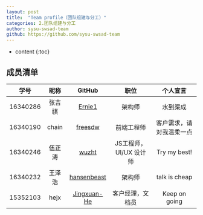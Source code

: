 ```yaml
---
layout: post
title:  "Team profile（团队组建与分工）"
categories: 2.团队组建与分工
author: sysu-swsad-team
github: https://github.com/sysu-swsad-team
---
```


* content
{:toc}

## 成员清单

|学号|昵称|GitHub|职位|个人宣言|
|:-:|:-:|:-:|:-:|:-:|
|16340286|张吉祺| [Ernie1](https://github.com/Ernie1) |架构师|水到渠成|
|16340190|chain| [freesdw](https://github.com/freesdw) |前端工程师|客户需求，请对我温柔一点|
|16340246|伍正涛| [wuzht](https://github.com/wuzht)|JS工程师，UI/UX 设计师|Try my best!|
|16340232|王泽浩| [hansenbeast](https://github.com/hansenbeast) |架构师|talk is cheap|
|15352103|hejx| [Jingxuan-He](https://github.com/Jingxuan-He) |客户经理，文档员|Keep on going|

